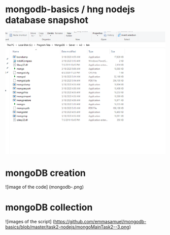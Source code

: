 # mongodb-basics / hng nodejs database snapshot
![](https://github.com/emmasamuel/mongodb-basics/blob/master/task2-nodejs/mongodb-.png)


# mongoDB creation
![image of the code]
(mongodb-.png)


# mongoDB collection
![images of the script]
(https://github.com/emmasamuel/mongodb-basics/blob/master/task2-nodejs/mongoMainTask2--3.png)
